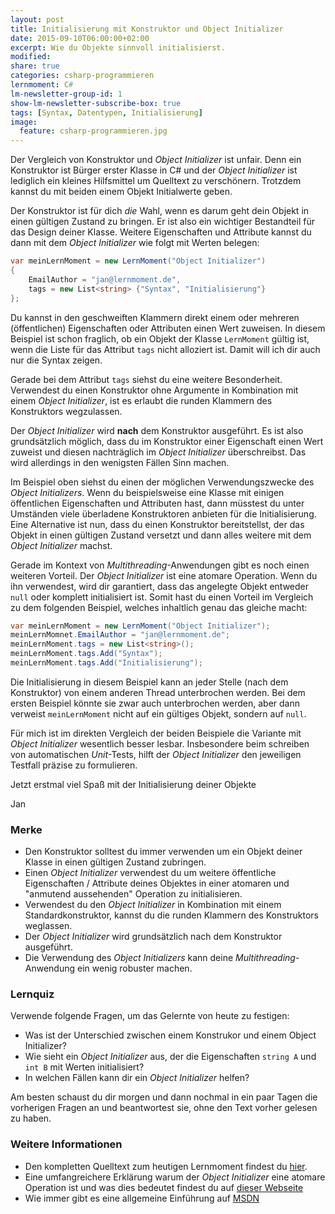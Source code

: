```yaml
---
layout: post
title: Initialisierung mit Konstruktor und Object Initializer
date: 2015-09-10T06:00:00+02:00
excerpt: Wie du Objekte sinnvoll initialisierst.
modified:
share: true
categories: csharp-programmieren
lernmoment: C#
lm-newsletter-group-id: 1
show-lm-newsletter-subscribe-box: true
tags: [Syntax, Datentypen, Initialisierung]
image:
  feature: csharp-programmieren.jpg
---
```


Der Vergleich von Konstruktor und *Object Initializer* ist unfair. Denn ein Konstruktor ist Bürger erster Klasse in C# und der *Object Initializer* ist lediglich ein kleines Hilfsmittel um Quelltext zu verschönern. Trotzdem kannst du mit beiden einem Objekt Initialwerte geben.

Der Konstruktor ist für dich *die* Wahl, wenn es darum geht dein Objekt in einen gültigen Zustand zu bringen. Er ist also ein wichtiger Bestandteil für das Design deiner Klasse. Weitere Eigenschaften und Attribute kannst du dann mit dem *Object Initializer* wie folgt mit Werten belegen:

```cs
var meinLernMoment = new LernMoment("Object Initializer")
{
	EmailAuthor = "jan@lernmoment.de",
	tags = new List<string> {"Syntax", "Initialisierung"}
};
```

Du kannst in den geschweiften Klammern direkt einem oder mehreren (öffentlichen) Eigenschaften oder Attributen einen Wert zuweisen. In diesem Beispiel ist schon fraglich, ob ein Objekt der Klasse `LernMoment` gültig ist, wenn die Liste für das Attribut `tags` nicht alloziert ist. Damit will ich dir auch nur die Syntax zeigen.

Gerade bei dem Attribut `tags` siehst du eine weitere Besonderheit. Verwendest du einen Konstruktor ohne Argumente in Kombination mit einem *Object Initializer*, ist es erlaubt die runden Klammern des Konstruktors wegzulassen.

Der *Object Initializer* wird **nach** dem Konstruktor ausgeführt. Es ist also grundsätzlich möglich, dass du im Konstruktor einer Eigenschaft einen Wert zuweist und diesen nachträglich im *Object Initializer* überschreibst. Das wird allerdings in den wenigsten Fällen Sinn machen.

Im Beispiel oben siehst du einen der möglichen Verwendungszwecke des *Object Initializers*. Wenn du beispielsweise eine Klasse mit einigen öffentlichen Eigenschaften und Attributen hast, dann müsstest du unter Umständen viele überladene Konstruktoren anbieten für die Initialisierung. Eine Alternative ist nun, dass du einen Konstruktor bereitstellst, der das Objekt in einen gültigen Zustand versetzt und dann alles weitere mit dem *Object Initializer* machst.

Gerade im Kontext von *Multithreading*-Anwendungen gibt es noch einen weiteren Vorteil. Der *Object Initializer* ist eine atomare Operation. Wenn du ihn verwendest, wird dir garantiert, dass das angelegte Objekt entweder `null` oder komplett initialisiert ist.  Somit hast du einen Vorteil im Vergleich zu dem folgenden Beispiel, welches inhaltlich genau das gleiche macht:

```cs
var meinLernMoment = new LernMoment("Object Initializer");
meinLernMomnet.EmailAuthor = "jan@lernmoment.de";
meinLernMoment.tags = new List<string>();
meinLernMoment.tags.Add("Syntax");
meinLernMoment.tags.Add("Initialisierung");
```

Die Initialisierung in diesem Beispiel kann an jeder Stelle (nach dem Konstruktor) von einem anderen Thread unterbrochen werden. Bei dem ersten Beispiel könnte sie zwar auch unterbrochen werden, aber dann verweist `meinLernMoment` nicht auf ein gültiges Objekt, sondern auf `null`. 

Für mich ist im direkten Vergleich der beiden Beispiele die Variante mit *Object Initializer* wesentlich besser lesbar. Insbesondere beim schreiben von automatischen *Unit*-Tests, hilft der *Object Initializer* den jeweiligen Testfall präzise zu formulieren.

Jetzt erstmal viel Spaß mit der Initialisierung deiner Objekte

Jan


### Merke

-	Den Konstruktor solltest du immer verwenden um ein Objekt deiner Klasse in einen gültigen Zustand zubringen.
-	Einen *Object Initializer* verwendest du um weitere öffentliche Eigenschaften / Attribute deines Objektes in einer atomaren und "anmutend aussehenden" Operation zu initialisieren.
-	Verwendest du den *Object Initializer* in Kombination mit einem Standardkonstruktor, kannst du die runden Klammern des Konstruktors weglassen.
-	Der *Object Initializer* wird grundsätzlich nach dem Konstruktor ausgeführt.
-	Die Verwendung des *Object Initializers* kann deine *Multithreading*-Anwendung ein wenig robuster machen.

### Lernquiz 

Verwende folgende Fragen, um das Gelernte von heute zu festigen:

-	Was ist der Unterschied zwischen einem Konstrukor und einem Object Initializer?
-	Wie sieht ein *Object Initializer* aus, der die Eigenschaften `string A` und `int B` mit Werten initialisiert?
-	In welchen Fällen kann dir ein *Object Initializer* helfen?

Am besten schaust du dir morgen und dann nochmal in ein paar Tagen die vorherigen Fragen an und beantwortest sie, ohne den Text vorher gelesen zu haben.

### Weitere Informationen

-	Den kompletten Quelltext zum heutigen Lernmoment findest du [hier](https://github.com/LernMoment/csharp/tree/master/ObjektInitialisierung).
-	Eine umfangreichere Erklärung warum der *Object Initializer* eine atomare Operation ist und was dies bedeutet findest du auf [dieser Webseite](http://community.bartdesmet.net/blogs/bart/archive/2007/11/22/c-3-0-object-initializers-revisited.aspx)
-	Wie immer gibt es eine allgemeine Einführung auf [MSDN](https://msdn.microsoft.com/de-de/library/bb384062.aspx)

